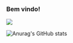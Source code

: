 ### Bem vindo!
![](https://komarev.com/ghpvc/?username=leandroSalesCotrim&color=EB1C23)

<!--
**leandroSalesCotrim/leandroSalesCotrim** is a ✨ _special_ ✨ repository because its `README.md` (this file) appears on your GitHub profile.

Here are some ideas to get you started:

- 🔭 I’m currently working on ...
- 🌱 I’m currently learning ...
- 👯 I’m looking to collaborate on ...
- 🤔 I’m looking for help with ...
- 💬 Ask me about ...
- 📫 How to reach me: ...
- 😄 Pronouns: ...
- ⚡ Fun fact: ...
-->
![Anurag's GitHub stats](https://github-readme-stats.vercel.app/api?username=leandroSalesCotrim&show_icons=true&theme=algolia)

